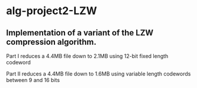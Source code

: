 # alg-project2-LZW
Implementation of a variant of the LZW compression algorithm.
---
Part I reduces a 4.4MB file down to 2.1MB using 12-bit fixed length codeword

Part II reduces a 4.4MB file down to 1.6MB using variable length codewords between 9 and 16 bits
